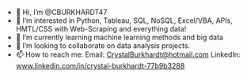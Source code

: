- 👋 Hi, I’m @CBURKHARDT47 
- 👀 I’m interested in Python, Tableau, SQL, NoSQL, Excel/VBA, APIs, HMTL/CSS with Web-Scraping and everything data!
- 🌱 I’m currently learning machine learning methods and big data
- 💞️ I’m looking to collaborate on data analysis projects.
- 📫 How to reach me:
    Email: CrystalBurkhardt@hotmail.com
    LinkedIn: www.linkedin.com/in/crystal-burkhardt-77b9b3288

<!---
CBURKHARDT47/CBURKHARDT47 is a ✨ special ✨ repository because its `README.md` (this file) appears on your GitHub profile.
You can click the Preview link to take a look at your changes.
--->
